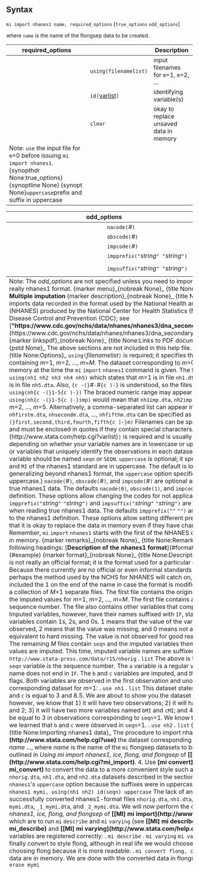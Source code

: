 ## Syntax

`mi import nhanes1 name, required_options` \[`true_options`
`odd_options`\]

where `name` is the name of the flongsep data to be created.

| required\_options                                                                                                                                                                    |                                                                                     | Description                            |
|--------------------------------------------------------------------------------------------------------------------------------------------------------------------------------------|-------------------------------------------------------------------------------------|----------------------------------------|
|                                                                                                                                                                                      | `using(filenamelist)`                                                           | input filenames for `m`=1, `m`=2, ...  |
|                                                                                                                                                                                      | `id(`[varlist](http://www.stata.com/help.cgi?varlist)`)` | identifying variable(s)                |
|                                                                                                                                                                                      | `clear`                                                                             | okay to replace unsaved data in memory |
| Note: `use` the input file for `m`=0 before issuing `mi import nhanes1`. {synopthdr None:true\_options} {synoptline None} {synopt None}`uppercase`prefix and suffix in uppercase |                                                                                     |                                        |

<table class="syntab">
<colgroup>
<col style="width: 33%" />
<col style="width: 33%" />
<col style="width: 33%" />
</colgroup>
<thead>
<tr class="header">
<th colspan="2">odd_options</th>
<th>Description</th>
</tr>
</thead>
<tbody>
<tr class="odd">
<td class="normal"></td>
<td><code class="command">nacode(</code><var class="command">#</var><code class="command">)</code></td>
<td>not applicable code; default is <code class="command">0</code></td>
</tr>
<tr class="even">
<td class="normal"></td>
<td><code class="command">obscode(</code><var class="command">#</var><code class="command">)</code></td>
<td>observed code; default is <code class="command">1</code></td>
</tr>
<tr class="odd">
<td class="normal"></td>
<td><code class="command">impcode(</code><var class="command">#</var><code class="command">)</code></td>
<td>imputed code; default is <code class="command">2</code></td>
</tr>
<tr class="even">
<td class="normal"></td>
<td><code class="command">impprefix("</code><var class="command">string</var><code class="command">" "</code><var class="command">string</var><code class="command">")</code></td>
<td>variable prefix; default is <code class="command">"" ""</code></td>
</tr>
<tr class="odd">
<td class="normal"></td>
<td><code class="command">impsuffix("</code><var class="command">string</var><code class="command">" "</code><var class="command">string</var><code class="command">")</code></td>
<td>variable suffix; default is <code class="command">"if" "mi"</code></td>
</tr>
</tbody><tfoot>
<tr class="even footnote">
<td colspan="3">Note: The <var class="command">odd_options</var> are not specified unless you need to import data that are nhanes1-like but not really nhanes1 format. <span data-options="menu">{marker menu}_<span>{nobreak None}_ <span>{title None:Menu}_ <span>{phang None}_ <strong>Statistics &gt; Multiple imputation</strong> <span data-options="description">{marker description}_<span>{nobreak None}_ <span>{title None:Description}_
<code class="command">mi</code> <code class="command">import</code> <code class="command">nhanes1</code> imports data recorded in the format used by the National Health and Nutrition Examination Survey (NHANES) produced by the National Center for Health Statistics (NCHS) of the U.S. Centers for Disease Control and Prevention (CDC); see [<strong>"https://www.cdc.gov/nchs/data/nhanes/nhanes3/dna_secondary_data_analysis_guidelines.pdf"</strong>](https://www.cdc.gov/nchs/data/nhanes/nhanes3/dna_secondary_data_analysis_guidelines.pdf). <span data-options="linkspdf">{marker linkspdf}_<span>{nobreak None}_ <span>{title None:Links to PDF documentation}_ <a href="http://www.stata.com/manuals14/mimiimportnhanes1remarksandexamples.pdf">Remarks and examples</a> <span>{pstd None}_ The above sections are not included in this help file. <span data-options="options">{marker options}_<span>{nobreak None}_ <span>{title None:Options}_
<code class="command">using(</code><var class="command">filenamelist</var><code class="command">)</code> is required; it specifies the names of the <code class="command">.dta</code> datasets containing <var class="command">m</var>=1, <var class="command">m</var>=2, ..., <var class="command">m</var>=<var class="command">M</var>. The dataset corresponding to <var class="command">m</var>=0 is not specified; it is to be in memory at the time the <code class="command">mi</code> <code class="command">import</code> <code class="command">nhanes1</code> command is given.
The filenames might be specified as
<code class="command">using(nh1 nh2 nh3 nh4 nh5)</code>
which states that <var class="command">m</var>=1 is in file <code class="command">nh1.dta</code>, <var class="command">m</var>=2 is in file <code class="command">nh2.dta</code>, ..., and <var class="command">m</var>=5 is in file <code class="command">nh5.dta</code>. Also, <code class="command">{c -(}</code><var class="command">#</var><code class="command">-</code><var class="command">#</var><code class="command">{c )-}</code> is understood, so the files could just as well be specified as
<code class="command">using(nh{c -(}1-5{c )-})</code>
The braced numeric range may appear anywhere in the name, and thus
<code class="command">using(nh{c -(}1-5{c )-}imp)</code>
would mean that <code class="command">nh1imp.dta</code>, <code class="command">nh2imp.dta</code>, ..., <code class="command">nh5imp.dta</code> contain <var class="command">m</var>=1, <var class="command">m</var>=2, ..., <var class="command">m</var>=5.
Alternatively, a comma-separated list can appear inside the braces. Filenames <code class="command">nhfirstm.dta</code>, <code class="command">nhsecondm.dta</code>, ..., <code class="command">nhfifthm.dta</code> can be specified as
<code class="command">using(nh{c -(}first,second,third,fourth,fifth{c )-}m)</code>
Filenames can be specified with or without the <code class="command">.dta</code> suffix and must be enclosed in quotes if they contain special characters.
<code class="command">id(</code>[varlist](http://www.stata.com/help.cgi?varlist)<code class="command">)</code> is required and is usually specified as <code class="command">id(seqn)</code> or <code class="command">id(SEQN)</code> depending on whether your variable names are in lowercase or uppercase. <code class="command">id()</code> specifies the variable or variables that uniquely identify the observations in each dataset. Per the nhanes1 standard, the variable should be named <code class="command">seqn</code> or <code class="command">SEQN</code>.
<code class="command">uppercase</code> is optional; it specifies that the variable suffixes <code class="command">IF</code> and <code class="command">MI</code> of the nhanes1 standard are in uppercase. The default is lowercase. (More correctly, when generalizing beyond nhanes1 format, the <code class="command">uppercase</code> option specifies that all prefixes and suffixes are in uppercase.)
<code class="command">nacode(</code><var class="command">#</var><code class="command">)</code>, <code class="command">obscode(</code><var class="command">#</var><code class="command">)</code>, and <code class="command">impcode(</code><var class="command">#</var><code class="command">)</code> are optional and are never specified when reading true nhanes1 data. The defaults <code class="command">nacode(0)</code>, <code class="command">obscode(1)</code>, and <code class="command">impcode(2)</code> correspond to the nhanes1 definition. These options allow changing the codes for not applicable, observed, and imputed.
<code class="command">impprefix("</code><var class="command">string</var><code class="command">"</code> <code class="command">"</code><var class="command">string</var><code class="command">")</code> and <code class="command">impsuffix("</code><var class="command">string</var><code class="command">"</code> <code class="command">"</code><var class="command">string</var><code class="command">")</code> are optional and are never specified when reading true nhanes1 data. The defaults <code class="command">impprefix(""</code> <code class="command">"")</code> and <code class="command">impsuffix("if"</code> <code class="command">"mi")</code> correspond to the nhanes1 definition. These options allow setting different prefixes and suffixes.
<code class="command">clear</code> specifies that it is okay to replace the data in memory even if they have changed since they were saved to disk. Remember, <code class="command">mi</code> <code class="command">import</code> <code class="command">nhanes1</code> starts with the first of the NHANES data in memory and ends with <code class="command">mi</code> data in memory. <span data-options="remarks">{marker remarks}_<span>{nobreak None}_ <span>{title None:Remarks}_
Remarks are presented under the following headings: [<strong>Description of the nhanes1 format</strong>](#format) [<strong>Importing nhanes1 data</strong>](#example) <span data-options="format">{marker format}_<span>{nobreak None}_ <span>{title None:Description of the nhanes1 format}_
Nhanes1 is not really an official format; it is the format used for a particular dataset distributed by NCHS. Because there currently are no official or even informal standards for multiple-imputation data, perhaps the method used by the NCHS for NHANES will catch on, so we named it nhanes1. We included the 1 on the end of the name in case the format is modified.
Data in nhanes1 format consist of a collection of <var class="command">M</var>+1 separate files. The first file contains the original data. The remaining <var class="command">M</var> files contain the imputed values for <var class="command">m</var>=1, <var class="command">m</var>=2, ..., <var class="command">m</var>=<var class="command">M</var>.
The first file contains a variable named <code class="command">seqn</code> containing a sequence number. The file also contains other variables that comprise the nonimputed variables. Imputed variables, however, have their names suffixed with <code class="command">IF</code>, standing for imputation flag, and those variables contain 1s, 2s, and 0s. 1 means that the value of the variable in that observation was observed, 2 means that the value was missing, and 0 means not applicable. Think of 0 as being equivalent to hard missing. The value is not observed for good reason and therefore was not imputed.
The remaining <var class="command">M</var> files contain <code class="command">seqn</code> and the imputed variables themselves. In these files, unobserved values are imputed. This time, imputed variable names are suffixed with <code class="command">MI</code>.
Here is an example: . <code class="command">use http://www.stata-press.com/data/r15/nhorig</code> . <code class="command">list</code>
The above is the first of the <var class="command">M</var>+1 datasets. The <code class="command">seqn</code> variable is the sequence number. The <code class="command">a</code> variable is a regular variable; we know that because the name does not end in <code class="command">IF</code>. The <code class="command">b</code> and <code class="command">c</code> variables are imputed, and this dataset contains their imputation flags. Both variables are observed in the first observation and unobserved in the second.
Here is the corresponding dataset for <var class="command">m</var>=1: . <code class="command">use nh1</code> . <code class="command">list</code>
This dataset states that in <var class="command">m</var>=1, <code class="command">b</code> is equal to 2 and 4.5 and <code class="command">c</code> is equal to 3 and 8.5.
We are about to show you the dataset for <var class="command">m</var>=2. Even before looking at it, however, we know that 1) it will have two observations; 2) it will have the <code class="command">seqn</code> variable containing 1 and 2; 3) it will have two more variables named <code class="command">bMI</code> and <code class="command">cMI</code>; and 4) <code class="command">bMI</code> will be equal to 2 and <code class="command">cMI</code> will be equal to 3 in observations corresponding to <code class="command">seqn</code>=1. We know the last because in the first dataset, we learned that <code class="command">b</code> and <code class="command">c</code> were observed in <code class="command">seqn</code>=1. . <code class="command">use nh2</code> . <code class="command">list</code> <span data-options="example">{marker example}_<span>{nobreak None}_ <span>{title None:Importing nhanes1 data}_
The procedure to import nhanes1 data is this:
1. <strong>[<strong>use</strong>](http://www.stata.com/help.cgi?use)</strong> the dataset corresponding to <var class="command">m</var>=0.
2. Issue <code class="command">mi</code> <code class="command">import</code> <code class="command">nhanes1</code> <var class="command">name</var> ..., where <var class="command">name</var> is the name of the <code class="command">mi</code> flongsep datasets to be created.
3. Perform the checks outlined in <var class="command">Using mi import nhanes1, ice, flong, and flongsep</var> of <strong>[<strong>[MI] mi import</strong>](http://www.stata.com/help.cgi?mi_import)</strong>.
4. Use <strong>[<strong>mi convert</strong>](http://www.stata.com/help.cgi?mi_convert)</strong> to convert the data to a more convenient style such as wide, mlong, or flong.
To import the <code class="command">nhorig.dta</code>, <code class="command">nh1.dta</code>, and <code class="command">nh2.dta</code> datasets described in the section above, we will specify <code class="command">mi</code> <code class="command">import</code> <code class="command">nhanes1</code>'s <code class="command">uppercase</code> option because the suffixes were in uppercase. We type . <code class="command">use nhorig</code> . <code class="command">mi import nhanes1 mymi, using(nh1 nh2) id(seqn) uppercase</code>
The lack of any error message means that we have successfully converted nhanes1-format files <code class="command">nhorig.dta</code>, <code class="command">nh1.dta</code>, and <code class="command">nh2.dta</code> to <code class="command">mi</code> flongsep files <code class="command">mymi.dta</code>, <code class="command">_1_mymi.dta</code>, and <code class="command">_2_mymi.dta</code>.
We will now perform the checks outlined in <var class="command">Using mi import nhanes1, ice, flong, and flongsep</var> of <strong>[<strong>[MI] mi import</strong>](http://www.stata.com/help.cgi?mi_import)</strong>, which are to run <code class="command">mi</code> <code class="command">describe</code> and <code class="command">mi</code> <code class="command">varying</code> (see <strong>[<strong>[MI] mi describe</strong>](http://www.stata.com/help.cgi?mi_describe)</strong> and <strong>[<strong>[MI] mi varying</strong>](http://www.stata.com/help.cgi?mi_varying)</strong>) to verify that variables are registered correctly: . <code class="command">mi describe</code> . <code class="command">mi varying</code>
<code class="command">mi varying</code> reported no problems.
We finally convert to style flong, although in real life we would choose styles mlong or wide. We are choosing flong because it is more readable: . <code class="command">mi convert flong, clear</code> . <code class="command">list, separator(2)</code>
The flong data are in memory. We are done with the converted data in flongsep format, so we erase the files: . <code class="command">mi erase mymi</code></td>
</tr>
</tfoot>

</table>

